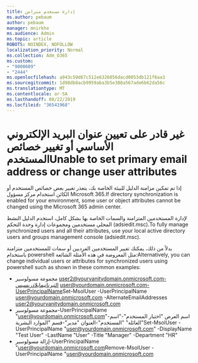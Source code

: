 ```yaml
---
title: إدارة مستخدم متزامن
ms.author: pebaum
author: pebaum
manager: mnirkhe
ms.audience: Admin
ms.topic: article
ROBOTS: NOINDEX, NOFOLLOW
localization_priority: Normal
ms.collection: Adm_O365
ms.custom:
- "9000609"
- "2444"
ms.openlocfilehash: a943c59d67c512e6326856dacd0053db121f6aa3
ms.sourcegitcommit: 1d98db8acb9959aba3b5e308a567ade6b62da56c
ms.translationtype: MT
ms.contentlocale: ar-SA
ms.lasthandoff: 08/22/2019
ms.locfileid: "36541968"
---
```

# <a name="unable-to-set-primary-email-address-or-change-user-attributes"></a><span data-ttu-id="2512e-102">غير قادر على تعيين عنوان البريد الإلكتروني الأساسي أو تغيير خصائص المستخدم</span><span class="sxs-lookup"><span data-stu-id="2512e-102">Unable to set primary email address or change user attributes</span></span>

<span data-ttu-id="2512e-103">إذا تم تمكين مزامنة الدليل للبيئة الخاصة بك، يتعذر تغيير بعض خصائص المستخدم أو الكائن استخدام مركز مسؤول Microsoft 365.</span><span class="sxs-lookup"><span data-stu-id="2512e-103">If directory synchronization is enabled for your environment, some user or object attributes cannot be changed using the Microsoft 365 admin center.</span></span>

<span data-ttu-id="2512e-104">لإدارة المستخدمين المتزامنة والسمات الخاصة بها بشكل كامل، استخدم الدليل النشط المحلي مستخدمين ومجموعات إدارة وحدة التحكم (adsiedit.msc).</span><span class="sxs-lookup"><span data-stu-id="2512e-104">To fully manage synchronized users and all their attributes, use your local active directory users and groups management console (adsiedit.msc).</span></span>  

<span data-ttu-id="2512e-105">بدلاً من ذلك، يمكنك تغيير المستخدمين الفرديين أو سمات للمستخدمين متزامنة باستخدام powershell مثل المعروضة في هذه الأمثلة الشائعة:</span><span class="sxs-lookup"><span data-stu-id="2512e-105">Alternatively, you can change individual users or attributes for synchronized users using powershell such as shown in these common examples:</span></span> 
- <span data-ttu-id="2512e-106">مجموعة مسولوسير user2@yourvanitydomain.onmicrosoft.com-التيرناتيمايلادريسيس user@yourdomain.onmicrosoft.com-UserPrincipalName</span><span class="sxs-lookup"><span data-stu-id="2512e-106">Set-MsolUser -UserPrincipalName user@yourdomain.onmicrosoft.com -AlternateEmailAddresses user2@yourvanitydomain.onmicrosoft.com</span></span>
- <span data-ttu-id="2512e-107">مجموعة مسولوسير-UserPrincipalName "user@yourdomain.onmicrosoft.com"-اسم العرض "اختبار المستخدم"-"اسم العائلة" "المستخدم"-العنوان "مدير"-قسم "الموارد البشرية"</span><span class="sxs-lookup"><span data-stu-id="2512e-107">Set-MsolUser -UserPrincipalName "user@yourdomain.onmicrosoft.com" -DisplayName "Test User" -LastName "User" -Title "Manager" -Department "HR"</span></span>
- <span data-ttu-id="2512e-108">إزالة مسولوسير-UserPrincipalName "user@yourdomain.onmicrosoft.com</span><span class="sxs-lookup"><span data-stu-id="2512e-108">Remove-MsolUser -UserPrincipalName "user@yourdomain.onmicrosoft.com</span></span>